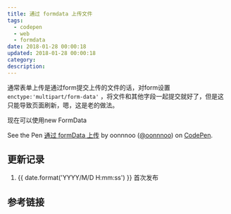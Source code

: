 ```yaml
---
title: 通过 formdata 上传文件
tags:
  - codepen
  - web
  - formdata
date: 2018-01-28 00:00:18
updated: 2018-01-28 00:00:18
category:
description:
---
```


通常表单上传是通过form提交上传的文件的话，对form设置 `enctype:'multipart/form-data'` ，将文件和其他字段一起提交就好了，但是这只能导致页面刷新，嗯，这是老的做法。

<!--more-->

现在可以使用new FormData

<p class="codepen" data-height="500" data-theme-id="0" data-slug-hash="goVrJK" data-default-tab="js,result" data-user="oonnnoo" data-embed-version="2" data-pen-title="通过 formData 上传">See the Pen <a href="https://codepen.io/oonnnoo/pen/goVrJK/">通过 formData 上传</a> by oonnnoo (<a href="https://codepen.io/oonnnoo">@oonnnoo</a>) on <a href="https://codepen.io">CodePen</a>.</p>

<script async src="https://production-assets.codepen.io/assets/embed/ei.js"></script>

## 更新记录

1. {{ date.format('YYYY/M/D H:mm:ss') }} 首次发布

## 参考链接
